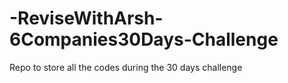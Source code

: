 # -ReviseWithArsh-6Companies30Days-Challenge
Repo to store all the codes during the 30 days challenge
